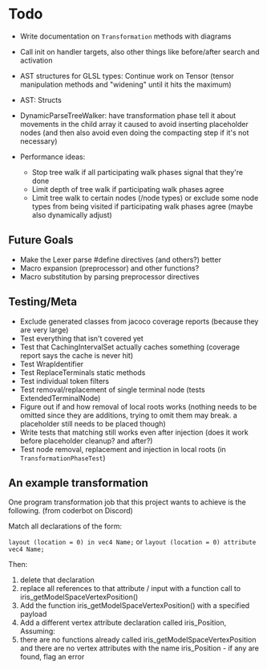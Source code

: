 # Todo

- Write documentation on `Transformation` methods with diagrams
- Call init on handler targets, also other things like before/after search and activation
- AST structures for GLSL types: Continue work on Tensor (tensor manipulation methods and "widening" until it hits the maximum)
- AST: Structs

- DynamicParseTreeWalker: have transformation phase tell it about movements in the child array it caused to avoid inserting placeholder nodes (and then also avoid even doing the compacting step if it's not necessary)

- Performance ideas:
  - Stop tree walk if all participating walk phases signal that they're done
  - Limit depth of tree walk if participating walk phases agree
  - Limit tree walk to certain nodes (/node types) or exclude some node types from being visited if participating walk phases agree (maybe also dynamically adjust)

## Future Goals

- Make the Lexer parse #define directives (and others?) better
- Macro expansion (preprocessor) and other functions?
- Macro substitution by parsing preprocessor directives

## Testing/Meta

- Exclude generated classes from jacoco coverage reports (because they are very large)
- Test everything that isn't covered yet
- Test that CachingIntervalSet actually caches something (coverage report says the cache is never hit)
- Test WrapIdentifier
- Test ReplaceTerminals static methods
- Test individual token filters
- Test removal/replacement of single terminal node (tests ExtendedTerminalNode)
- Figure out if and how removal of local roots works (nothing needs to be omitted since they are additions, trying to omit them may break. a placeholder still needs to be placed though)
- Write tests that matching still works even after injection (does it work before placeholder cleanup? and after?)
- Test node removal, replacement and injection in local roots (in `TransformationPhaseTest`)

## An example transformation

One program transformation job that this project wants to achieve is the following. (from coderbot on Discord)

Match all declarations of the form:

`layout (location = 0) in vec4 Name;` or `layout (location = 0) attribute vec4 Name;`

Then:

1. delete that declaration
2. replace all references to that attribute / input with a function call to iris_getModelSpaceVertexPosition()
3. Add the function iris_getModelSpaceVertexPosition() with a specified payload
4. Add a different vertex attribute declaration called iris_Position, Assuming:
5. there are no functions already called iris_getModelSpaceVertexPosition and there are no vertex attributes with the name iris_Position - if any are found, flag an error
